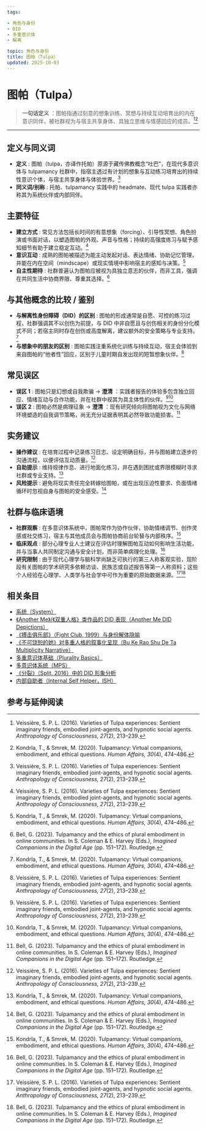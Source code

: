 ```yaml
---
tags:

- 角色与身份
- DID
- 多重意识体
- 解离

topic: 角色与身份
title: 图帕（Tulpa）
updated: 2025-10-03
---
```


# 图帕（Tulpa）

> **一句话定义** ：图帕指通过刻意的想象训练、冥想与持续互动培育出的内在意识同伴，被社群视为与宿主共享身体、具独立思维与情感回应的成员。[^veissiere2016][^kondrla2020]

---

## 定义与同义词

- **定义** : 图帕（tulpa，亦译作托帕）原源于藏传佛教概念“吐巴”，在现代多意识体与 tulpamancy 社群中，指宿主透过有计划的想象与互动练习培育出的持续性意识个体，与宿主共享身体与体验世界。[^veissiere2016]
- **同义词/别称** : 托帕、tulpamancy 实践中的 headmate、现代 tulpa 实践者亦称其为系统伙伴或内部同伴。

## 主要特征

- **建立方式** : 常见方法包括长时间的有意想象（forcing）、引导性冥想、角色扮演或书面对话，以塑造图帕的外观、声音与性格；持续的高强度练习与赋予感知细节有助于建立稳定互动。[^veissiere2016]
- **意识互动** : 成熟的图帕被描述为能主动发起对话、表达情绪、协助记忆管理，并能在内在空间（mindscape）或现实情境中影响宿主的感知与决策。[^kondrla2020]
- **自主性期待** : 社群普遍认为图帕应被视为具独立意志的伙伴，而非工具，强调在共同生活中协商界限、尊重其选择。[^bell2023]

## 与其他概念的比较 / 鉴别

- **与解离性身份障碍（DID）的区别** : 图帕的形成通常是自愿、可控的练习过程，社群强调其不以创伤为前提，与 DID 中非自愿且与创伤相关的身份分化模式不同；若宿主同时存在创伤或高度解离，建议额外的安全策略与专业支持。[^kondrla2020]
- **与想象中的朋友的区别** : 图帕实践注重系统化训练与持续互动，宿主会体验到来自图帕的“他者性”回应，区别于儿童时期自发出现的短暂想象伙伴。[^veissiere2016]

## 常见误区

- **误区 1** : 图帕只是幻想或自我欺骗 → **澄清** ：实践者报告的体验多包含独立回应、情绪互动与合作功能，并在社群中视其为具主体性的伙伴。[^veissiere2016][^kondrla2020]
- **误区 2** : 图帕必然是病理征象 → **澄清** ：现有研究倾向将图帕视为文化与网络环境塑造的自我调节策略，尚无充分证据表明其必然导致功能损害。[^bell2023]

## 实务建议

- **操作建议** : 在培育过程中记录练习日志、设定明确目标，并与图帕建立逐步的沟通流程，以便评估互动质量。[^veissiere2016]
- **自助提示** : 维持规律作息、进行地面化练习，并在遇到困扰或界限模糊时寻求社群或专业支持。[^kondrla2020]
- **风险提示** : 避免将现实责任完全转嫁给图帕，或在出现压迫性要求、负面情绪循环时忽视自身与图帕的安全感受。[^bell2023]

## 社群与临床语境

- **社群观察** : 在多意识体系统中，图帕常作为协作伙伴，协助情绪调节、创作灵感或社交练习，宿主与其他成员会与图帕协商前台轮替与内部秩序。[^kondrla2020]
- **临床观点** : 部分心理专业人士建议在评估时理解图帕互动如何影响生活功能，并与当事人共同制定沟通与安全计划，而非简单病理化处理。[^bell2023]
- **研究限制** : 由于现代心理学与脑科学尚缺乏可执行的第三人称客观实验，现阶段有关图帕的学术研究多依赖访谈、民族志或自述报告等第一人称资料；这些个人经验在心理学、人类学与社会学中可作为重要的原始数据来源。[^veissiere2016][^bell2023]

## 相关条目

- [系统（System）](System.md)
- [《Another Me》/《双重人格》类作品的 DID 表现（Another Me DID Depictions）](Another-Me-DID-Depictions.md)
- [《搏击俱乐部》（Fight Club, 1999）与身份解体隐喻](Fight-Club-1999-Identity-Metaphor.md)
- [《不可饶恕的她》对多重人格的叙事化呈现（Bu Ke Rao Shu De Ta Multiplicity Narrative）](Bu-Ke-Raoshu-De-Ta-Multiplicity-Narrative.md)
- [多重意识体基础（Plurality Basics）](Plurality-Basics.md)
- [多意识体系统（MPS）](Multiple_Personality_System.md)
- [《分裂》（Split, 2016）中的 DID 形象分析](Split-2016-DID-Representation.md)
- [内部自助者（Internal Self Helper，ISH）](Internal-Self-Helper-ISH.md)

## 参考与延伸阅读

[^veissiere2016]: Veissière, S. P. L. (2016). Varieties of Tulpa experiences: Sentient imaginary friends, embodied joint-agents, and hypnotic social agents. *Anthropology of Consciousness, 27*(2), 213–239.
[^kondrla2020]: Kondrla, T., & Smrek, M. (2020). Tulpamancy: Virtual companions, embodiment, and ethical questions. *Human Affairs, 30*(4), 474–486.
[^bell2023]: Bell, G. (2023). Tulpamancy and the ethics of plural embodiment in online communities. In S. Coleman & E. Harvey (Eds.), *Imagined Companions in the Digital Age* (pp. 151–172). Routledge.

